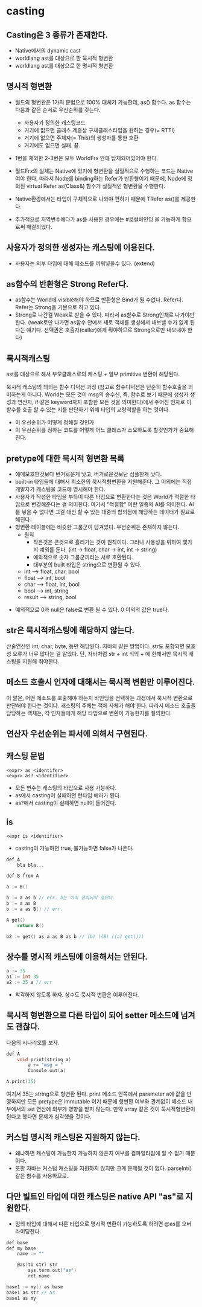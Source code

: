 # casting 

## Casting은 3 종류가 존재한다.
- Native에서의 dynamic cast
- worldlang ast를 대상으로 한 묵시적 형변환
- worldlang ast를 대상으로 한 명시적 형변환

## 명시적 형변환
  - 월드의 형변환은 1가지 문법으로 100% 대체가 가능한데, as() 함수다. as 함수는 다음과 같은 순서로 우선순위를 갖는다.
    - 사용자가 정의한 캐스팅코드
    - 거기에 없으면 클래스 계층상 구체클래스타입을 원하는 경우(= RTTI)
    - 거기에 없으면 주체자(= This)의 생성자를 통한 호환
    - 거기에도 없으면 실패. 끝.
  - 1번을 제외한 2-3번은 모두 WorldFrx 안에 탑재되어있어야 한다.
  - 월드Frx의 실체는 Native에 있기에 형변환을 실질적으로 수행하는 코드는 Native여야 한다. 따라서 Node를 binding하는 Refer가 반환형이기 때문에, Node에 정의된 virtual Refer as(Class&) 함수가 실질적인 형변환을 수행한다.
  - Native환경에서는 타입이 구체적으로 나와야 편하기 때문에 TRefer<T> as<T>()를 제공한다.

- 추가적으로 지역변수에다가 as를 사용한 경우에는 #로컬바인딩 을 가능하게 함으로써 해결되었다.

## 사용자가 정의한 생성자는 캐스팅에 이용된다.

* 사용자는 외부 타입에 대해 메소드를 끼워넣을수 있다. (extend)

## as함수의 반환형은 Strong Refer다.

- as함수는 World에 visible해야 하므로 반환형은 Bind가 될 수없다. Refer다. Refer는 Strong을 기본으로 하고 있다.
- Strong로 나간걸 Weak로 받을 수 있다. 따라서 as함수로 Strong인채로 나가야만 한다. (weak로만 나가면 as함수 안에서 새로 객체를 생성해서 내보낼 수가 없게 된다는 얘기다. 선택권은 호출자(caller)에게 줘야하므로 Strong으로만 내보내야 한다)

## 묵시적캐스팅

ast를 대상으로 해서 부모클래스로의 캐스팅 + 일부 primitive 변환이 해당된다.

묵시적 캐스팅의 의의는 함수 디덕션 과정 (참고로 함수디덕션은 단순히 함수호출을 의미하는게 아니다. World는 모든 것이 msg의 송수신, 즉, 함수로 보기 때문에 생성자 생성과 연산자, if 같은 keyword까지 포함한 모든 것을 의미한다)에서 주어진 인자로 이 함수를 호출 할 수 있는 지를 판단하기 위해 타입의 교량역할을 하는 것이다.

- 이 우선순위가 어떻게 정해질 것인가
- 이 우선순위를 정하는 코드를 어떻게 어느 클래스가 소요하도록 할것인가가 중요해진다.

## pretype에 대한 묵시적 형변환 목록

- 애매모호한것보다 번거로운게 낫고, 버거로운것보단 심플한게 낫다.
- built-in 타입들에 대해서 최소한의 묵시적형변환을 지원해준다. 그 이외에는 직접 개발자가 캐스팅을 코드에 명시해야 한다.
- 사용자가 작성한 타입을 부득이 다른 타입으로 변환한다는 것은 World가 적절한 타입으로 변경해준다는 걸 의미한다. 여기서 "적절함" 이란 일종의 AI를 의미한다. AI를 넣을 수 없다면 그걸 대신 할 수 있는 대중의 합의점에 해당하는 데이터가 필요로 해진다.
- 형변환 테이블에는 비슷한 그룹군이 담겨있다. 우선순위는 존재하지 않는다.
  - 원칙
    - 작은것은 큰것으로 흘러가는 것이 원칙이다. 그러나 사용성을 위하여 몇가지 예외를 둔다. (int -> float, char -> int, int -> string)
    - 예외적으로 숫자 그룹군끼리는 서로 호환된다.
    - 대부분의 built 타입은 string으로 변환될 수 있다.
  - int --> float, char, bool
  - float --> int, bool
  - char --> float, int, bool
  - bool --> int, string
  - result --> string, bool

* 예외적으로 0과 null은 false로 변환 될 수 있다. 0 이외의 값은 true다.

## str은 묵시적캐스팅에 해당하지 않는다.

산술연산인 int, char, byte, 등만 해당된다.
자바와 같은 방법이다. str도 포함되면 모호성 오류가 너무 많다는 걸 알았다.
단, 자바처럼 str + int 식의 + 에 한해서만 묵시적 캐스팅을 지원해 줘야한다.

## 메소드 호출시 인자에 대해서는 묵시적 변환만 이루어진다.

이 말은, 어떤 메소드를 호출해야 하는지 바인딩을 선택하는 과정에서 묵시적 변환으로 판단해야 한다는 것이다.
캐스팅의 주체는 객체 자체가 해야 한다. 따라서 메소드 호출을 담당하는 객체는, 각 인자들에게 해당 타입으로 변환이 가능한지를 질의한다.

## 연산자 우선순위는 파서에 의해서 구현된다.

## 캐스팅 문법

    <expr> as <identifer>
    <expr> as? <identifier>

* 모든 변수는 캐스팅의 타입으로 사용 가능하다.
* as에서 casting이 실패하면 런타임 에러가 된다.
* as?에서 casting이 실패하면 null이 들어간다.

## is

    <expr is <identifier>

* casting이 가능하면 true, 불가능하면 false가 나온다.

```cpp
def A
    bla bla...

def B from A

a := B()

b := a as b // err. b는 아직 정의되지 않았다.
b := a as B
b := a as B() // err.

A get()
    return B()

b2 := get() as a as B as b // (b) ((B) ((a) get()))
```

## 상수를 명시적 캐스팅에 이용해서는 안된다.

```cpp
a := 35
a1 := int 35
a2 := 35 a // err
```

* 착각하지 않도록 하자. 상수도 묵시적 변환은 이루어진다.

## 묵시적 형변환으로 다른 타입이 되어 setter 메소드에 넘겨도 괜찮다.

다음의 시나리오를 보자.

```cpp
def A
    void print(string a)
        a += "msg = "
        Console.out(a)

A.print(35)
```

여기서 35는 string으로 형변환 된다. print 메소드 안쪽에서 parameter a에 값을 반영하지만 모든 pretype은 immutable 이기 때문에 형변환 여부와 관계없이 메소드 내부에서의 set 연산에 외부가 영향을 받지 않는다.
만약 array 같은 것이 묵시적형변환이 된다고 했다면 문제가 심각했을 것이다.

## 커스텀 명시적 캐스팅은 지원하지 않는다.

* 왜냐하면 캐스팅이 가능한지 가능하지 않은지 여부를 컴파일타임에 알 수 없기 때문이다.
* 또한 자바는 커스텀 캐스팅을 지원하지 않지만 크게 문제될 것이 없다. parseInt() 같은 함수를 사용하므로.

## 다만 빌트인 타입에 대한 캐스팅은 native API "as"로 지원한다.

* 임의 타입에 대해서 다른 타입으로 명시적 변환이 가능하도록 하려면 @as를 오버라이딩한다.

```go
def base
def my base
    name := ""

    @as(to str) str
        sys.term.out("as")
        ret name 

base1 := my() as base
base1 as str // as
base1 as my
